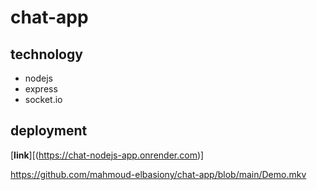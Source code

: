 # chat-app

## technology 
- nodejs 
- express 
- socket.io
## deployment 
[**link**][(https://chat-nodejs-app.onrender.com)]


https://github.com/mahmoud-elbasiony/chat-app/blob/main/Demo.mkv
